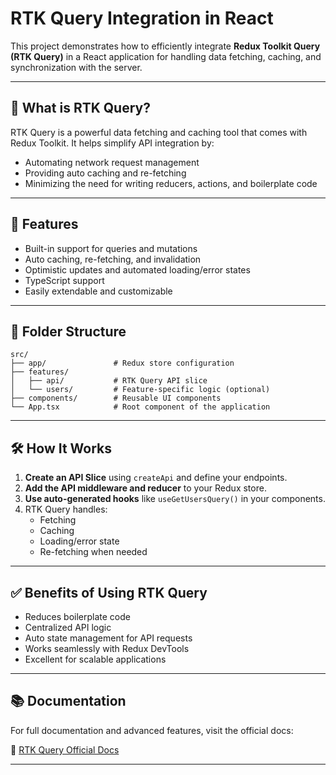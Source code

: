 # RTK Query Integration in React

This project demonstrates how to efficiently integrate **Redux Toolkit Query (RTK Query)** in a React application for handling data fetching, caching, and synchronization with the server.

---

## 📌 What is RTK Query?

RTK Query is a powerful data fetching and caching tool that comes with Redux Toolkit. It helps simplify API integration by:

- Automating network request management
- Providing auto caching and re-fetching
- Minimizing the need for writing reducers, actions, and boilerplate code

---

## 🚀 Features

- Built-in support for queries and mutations
- Auto caching, re-fetching, and invalidation
- Optimistic updates and automated loading/error states
- TypeScript support
- Easily extendable and customizable

---

## 🧩 Folder Structure
```
src/
├── app/               # Redux store configuration
├── features/     
│   ├── api/           # RTK Query API slice
│   └── users/         # Feature-specific logic (optional)
├── components/        # Reusable UI components
└── App.tsx            # Root component of the application
```

---

## 🛠️ How It Works

1. **Create an API Slice** using `createApi` and define your endpoints.
2. **Add the API middleware and reducer** to your Redux store.
3. **Use auto-generated hooks** like `useGetUsersQuery()` in your components.
4. RTK Query handles:
   - Fetching
   - Caching
   - Loading/error state
   - Re-fetching when needed

---

## ✅ Benefits of Using RTK Query

- Reduces boilerplate code
- Centralized API logic
- Auto state management for API requests
- Works seamlessly with Redux DevTools
- Excellent for scalable applications

---

## 📚 Documentation

For full documentation and advanced features, visit the official docs:

🔗 [RTK Query Official Docs](https://redux-toolkit.js.org/rtk-query/overview)

---

